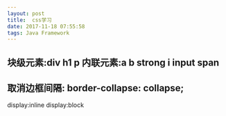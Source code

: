 ```yaml
---
layout: post
title:  css学习
date: 2017-11-18 07:55:58
tags: Java Framework
---
```

块级元素:div h1 p
内联元素:a b strong i input span
---
取消边框间隔:
border-collapse: collapse;
---
display:inline
display:block
